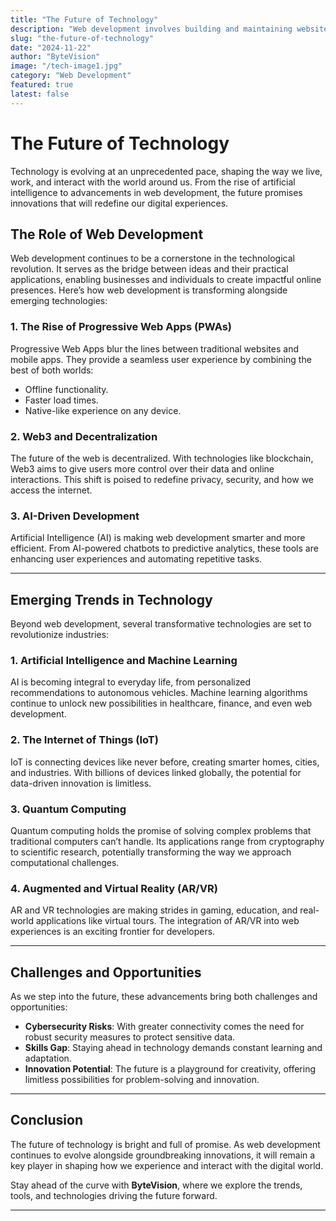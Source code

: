 ```yaml
---
title: "The Future of Technology"
description: "Web development involves building and maintaining websites and web applications, focusing on both frontend and backend technologies."
slug: "the-future-of-technology"
date: "2024-11-22"
author: "ByteVision"
image: "/tech-image1.jpg"
category: "Web Development"
featured: true
latest: false
---
```


# The Future of Technology  

Technology is evolving at an unprecedented pace, shaping the way we live, work, and interact with the world around us. From the rise of artificial intelligence to advancements in web development, the future promises innovations that will redefine our digital experiences.

## The Role of Web Development  

Web development continues to be a cornerstone in the technological revolution. It serves as the bridge between ideas and their practical applications, enabling businesses and individuals to create impactful online presences. Here’s how web development is transforming alongside emerging technologies:

### 1. **The Rise of Progressive Web Apps (PWAs)**  
Progressive Web Apps blur the lines between traditional websites and mobile apps. They provide a seamless user experience by combining the best of both worlds:
- Offline functionality.  
- Faster load times.  
- Native-like experience on any device.  

### 2. **Web3 and Decentralization**  
The future of the web is decentralized. With technologies like blockchain, Web3 aims to give users more control over their data and online interactions. This shift is poised to redefine privacy, security, and how we access the internet.

### 3. **AI-Driven Development**  
Artificial Intelligence (AI) is making web development smarter and more efficient. From AI-powered chatbots to predictive analytics, these tools are enhancing user experiences and automating repetitive tasks.

---

## Emerging Trends in Technology  

Beyond web development, several transformative technologies are set to revolutionize industries:

### 1. **Artificial Intelligence and Machine Learning**  
AI is becoming integral to everyday life, from personalized recommendations to autonomous vehicles. Machine learning algorithms continue to unlock new possibilities in healthcare, finance, and even web development.

### 2. **The Internet of Things (IoT)**  
IoT is connecting devices like never before, creating smarter homes, cities, and industries. With billions of devices linked globally, the potential for data-driven innovation is limitless.

### 3. **Quantum Computing**  
Quantum computing holds the promise of solving complex problems that traditional computers can’t handle. Its applications range from cryptography to scientific research, potentially transforming the way we approach computational challenges.

### 4. **Augmented and Virtual Reality (AR/VR)**  
AR and VR technologies are making strides in gaming, education, and real-world applications like virtual tours. The integration of AR/VR into web experiences is an exciting frontier for developers.

---

## Challenges and Opportunities  

As we step into the future, these advancements bring both challenges and opportunities:  
- **Cybersecurity Risks**: With greater connectivity comes the need for robust security measures to protect sensitive data.  
- **Skills Gap**: Staying ahead in technology demands constant learning and adaptation.  
- **Innovation Potential**: The future is a playground for creativity, offering limitless possibilities for problem-solving and innovation.

---

## Conclusion  

The future of technology is bright and full of promise. As web development continues to evolve alongside groundbreaking innovations, it will remain a key player in shaping how we experience and interact with the digital world.

Stay ahead of the curve with **ByteVision**, where we explore the trends, tools, and technologies driving the future forward.

---
